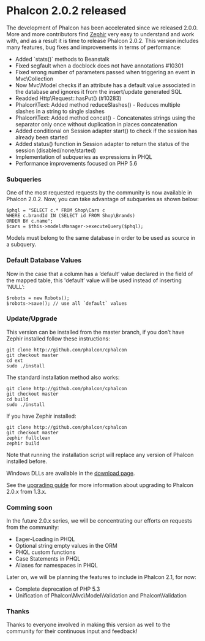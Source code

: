 <!--
slug: phalcon-2-0-2-released
date: Mon May 25 2015 18:26:49 GMT-0400 (EDT)
tags: phalcon, phalcon2, release
title: Phalcon 2.0.2 released
id: 119885725880
link: http://blog.phalconphp.com/post/119885725880/phalcon-2-0-2-released
raw: {"blog_name":"phalconphp","id":119885725880,"post_url":"http://blog.phalconphp.com/post/119885725880/phalcon-2-0-2-released","slug":"phalcon-2-0-2-released","type":"text","date":"2015-05-25 22:26:49 GMT","timestamp":1432592809,"state":"published","format":"html","reblog_key":"dQI3SmLZ","tags":["phalcon","phalcon2","release"],"short_url":"http://tmblr.co/Z6Pumv1lflm2u","highlighted":[],"note_count":2,"title":"Phalcon 2.0.2 released","body":"<p>The development of Phalcon has been accelerated since we released 2.0.0. More and more contributors find <a href=\"http://zephir-lang.com/\">Zephir</a> very easy to understand and work with, and as a result it is time to release Phalcon 2.0.2. This version includes many features, bug fixes and improvements in terms of performance:</p>\n\n<ul><li>Added `stats()` methods to Beanstalk</li>\n <li>Fixed segfault when a docblock does not have annotations #10301\n </li><li>Fixed wrong number of parameters passed when triggering an event in Mvc\\Collection</li>\n <li>Now Mvc\\Model checks if an attribute has a default value associated in the database and ignores it from the insert/update generated SQL</li>\n <li>Readded Http\\Request::hasPut() (#10283)</li>\n <li>Phalcon\\Text: Added method reduceSlashes() - Reduces multiple slashes in a string to single slashes</li>\n <li>Phalcon\\Text: Added method concat() - Concatenates strings using the separator only once without duplication in places concatenation</li>\n <li>Added conditional on Session adapter start() to check if the session has already been started</li>\n <li>Added status() function in Session adapter to return the status of the session (disabled/none/started)</li>\n <li>Implementation of subqueries as expressions in PHQL</li>\n <li>Performance improvements focused on PHP 5.6</li>\n</ul><h3>Subqueries</h3>\n<p>One of the most requested requests by the community is now available in Phalcon 2.0.2. Now, you can take advantage of subqueries as shown below:</p>\n\n<pre>\n$phql = \"SELECT c.* FROM Shop\\Cars c\nWHERE c.brandId IN (SELECT id FROM Shop\\Brands)\nORDER BY c.name\";\n$cars = $this-&gt;modelsManager-&gt;executeQuery($phql);\n</pre>\n\n<p>Models must belong to the same database in order to be used as source in a subquery.</p>\n\n<h3>Default Database Values</h3>\n<p>Now in the case that a column has a &lsquo;default&rsquo; value declared in the field of the mapped table, this 'default&rsquo; value will be used instead of inserting 'NULL&rsquo;:</p>\n\n<pre>\n$robots = new Robots();\n$robots-&gt;save(); // use all `default` values\n</pre>\n\n<h3>Update/Upgrade</h3>\n<p>This version can be installed from the master branch, if you don’t have Zephir installed follow these instructions:</p>\n\n<pre class=\"sh_sh sh_sourceCode\">\ngit clone <a href=\"http://github.com/phalcon/cphalcon\">http://github.com/phalcon/cphalcon</a>\ngit checkout master\ncd ext\nsudo ./install\n</pre>\n\n<p>The standard installation method also works:</p>\n\n<pre class=\"sh_sh sh_sourceCode\">\ngit clone <a href=\"http://github.com/phalcon/cphalcon\">http://github.com/phalcon/cphalcon</a>\ngit checkout master\ncd build\nsudo ./install\n</pre>\n\n<p>If you have Zephir installed:</p>\n\n<pre class=\"sh_sh sh_sourceCode\">\ngit clone <a href=\"http://github.com/phalcon/cphalcon\">http://github.com/phalcon/cphalcon</a>\ngit checkout master\nzephir fullclean\nzephir build\n</pre>\n\n<p>Note that running the installation script will replace any version of Phalcon installed before.</p>\n\n<p>Windows DLLs are available in the <a href=\"http://phalconphp.com/en/download/windows\">download page</a>.</p>\n\n<p>See the <a href=\"http://blog.phalconphp.com/post/115773676765/guide-upgrading-to-phalcon-2\">upgrading guide</a> for more information about upgrading to Phalcon 2.0.x from 1.3.x.</p>\n\n<h3>Comming soon</h3>\n<p>In the future 2.0.x series, we will be concentrating our efforts on requests from the community:</p>\n\n<ul><li>Eager-Loading in PHQL</li>\n  <li>Optional string empty values in the ORM</li>\n  <li>PHQL custom functions</li>\n  <li>Case Statements in PHQL</li>\n  <li>Aliases for namespaces in PHQL</li>\n</ul><p>Later on, we will be planning the features to include in Phalcon 2.1, for now:</p>\n\n<ul><li>Complete deprecation of PHP 5.3</li>\n  <li>Unification of Phalcon\\Mvc\\Model\\Validation and Phalcon\\Validation</li>\n</ul><h3>Thanks</h3>\n<p>Thanks to everyone involved in making this version as well to the community for their continuous input and feedback!</p>","reblog":{"tree_html":"","comment":"<p>The development of Phalcon has been accelerated since we released 2.0.0. More and more contributors find <a href=\"http://zephir-lang.com/\">Zephir</a> very easy to understand and work with, and as a result it is time to release Phalcon 2.0.2. This version includes many features, bug fixes and improvements in terms of performance:</p>\n\n<ul><li>Added `stats()` methods to Beanstalk</li>\n <li>Fixed segfault when a docblock does not have annotations #10301\n </li><li>Fixed wrong number of parameters passed when triggering an event in Mvc\\Collection</li>\n <li>Now Mvc\\Model checks if an attribute has a default value associated in the database and ignores it from the insert/update generated SQL</li>\n <li>Readded Http\\Request::hasPut() (#10283)</li>\n <li>Phalcon\\Text: Added method reduceSlashes() - Reduces multiple slashes in a string to single slashes</li>\n <li>Phalcon\\Text: Added method concat() - Concatenates strings using the separator only once without duplication in places concatenation</li>\n <li>Added conditional on Session adapter start() to check if the session has already been started</li>\n <li>Added status() function in Session adapter to return the status of the session (disabled/none/started)</li>\n <li>Implementation of subqueries as expressions in PHQL</li>\n <li>Performance improvements focused on PHP 5.6</li>\n</ul><h3>Subqueries</h3>\n<p>One of the most requested requests by the community is now available in Phalcon 2.0.2. Now, you can take advantage of subqueries as shown below:</p>\n\n<pre>\n$phql = \"SELECT c.* FROM Shop\\Cars c\nWHERE c.brandId IN (SELECT id FROM Shop\\Brands)\nORDER BY c.name\";\n$cars = $this-&gt;modelsManager-&gt;executeQuery($phql);\n</pre>\n\n<p>Models must belong to the same database in order to be used as source in a subquery.</p>\n\n<h3>Default Database Values</h3>\n<p>Now in the case that a column has a &lsquo;default&rsquo; value declared in the field of the mapped table, this 'default&rsquo; value will be used instead of inserting 'NULL&rsquo;:</p>\n\n<pre>\n$robots = new Robots();\n$robots-&gt;save(); // use all `default` values\n</pre>\n\n<h3>Update/Upgrade</h3>\n<p>This version can be installed from the master branch, if you don&rsquo;t have Zephir installed follow these instructions:</p>\n\n<pre class=\"sh_sh sh_sourceCode\">\ngit clone <a href=\"http://github.com/phalcon/cphalcon\">http://github.com/phalcon/cphalcon</a>\ngit checkout master\ncd ext\nsudo ./install\n</pre>\n\n<p>The standard installation method also works:</p>\n\n<pre class=\"sh_sh sh_sourceCode\">\ngit clone <a href=\"http://github.com/phalcon/cphalcon\">http://github.com/phalcon/cphalcon</a>\ngit checkout master\ncd build\nsudo ./install\n</pre>\n\n<p>If you have Zephir installed:</p>\n\n<pre class=\"sh_sh sh_sourceCode\">\ngit clone <a href=\"http://github.com/phalcon/cphalcon\">http://github.com/phalcon/cphalcon</a>\ngit checkout master\nzephir fullclean\nzephir build\n</pre>\n\n<p>Note that running the installation script will replace any version of Phalcon installed before.</p>\n\n<p>Windows DLLs are available in the <a href=\"http://phalconphp.com/en/download/windows\">download page</a>.</p>\n\n<p>See the <a href=\"http://blog.phalconphp.com/post/115773676765/guide-upgrading-to-phalcon-2\">upgrading guide</a> for more information about upgrading to Phalcon 2.0.x from 1.3.x.</p>\n\n<h3>Comming soon</h3>\n<p>In the future 2.0.x series, we will be concentrating our efforts on requests from the community:</p>\n\n<ul><li>Eager-Loading in PHQL</li>\n  <li>Optional string empty values in the ORM</li>\n  <li>PHQL custom functions</li>\n  <li>Case Statements in PHQL</li>\n  <li>Aliases for namespaces in PHQL</li>\n</ul><p>Later on, we will be planning the features to include in Phalcon 2.1, for now:</p>\n\n<ul><li>Complete deprecation of PHP 5.3</li>\n  <li>Unification of Phalcon\\Mvc\\Model\\Validation and Phalcon\\Validation</li>\n</ul><h3>Thanks</h3>\n<p>Thanks to everyone involved in making this version as well to the community for their continuous input and feedback!</p>"},"trail":[{"blog":{"name":"phalconphp","theme":{"header_full_width":1117,"header_full_height":426,"header_focus_width":758,"header_focus_height":426,"avatar_shape":"square","background_color":"#FAFAFA","body_font":"Helvetica Neue","header_bounds":"0,937,426,179","header_image":"http://static.tumblr.com/be2b0380984b972b47699d457f4c0ffb/ivjir8a/815nn0qo7/tumblr_static_28z87js742xwowwo0kco04ogs.jpg","header_image_focused":"http://static.tumblr.com/be2b0380984b972b47699d457f4c0ffb/ivjir8a/laHnn0qo9/tumblr_static_tumblr_static_28z87js742xwowwo0kco04ogs_focused_v3.jpg","header_image_scaled":"http://static.tumblr.com/be2b0380984b972b47699d457f4c0ffb/ivjir8a/815nn0qo7/tumblr_static_28z87js742xwowwo0kco04ogs_2048_v2.jpg","header_stretch":true,"link_color":"#529ECC","show_avatar":true,"show_description":true,"show_header_image":true,"show_title":true,"title_color":"#444444","title_font":"Gibson","title_font_weight":"bold"}},"post":{"id":"119885725880"},"content":"<p>The development of Phalcon has been accelerated since we released 2.0.0. More and more contributors find <a href=\"http://zephir-lang.com/\">Zephir</a> very easy to understand and work with, and as a result it is time to release Phalcon 2.0.2. This version includes many features, bug fixes and improvements in terms of performance:</p>\n\n<ul><li>Added `stats()` methods to Beanstalk</li>\n <li>Fixed segfault when a docblock does not have annotations #10301\n </li><li>Fixed wrong number of parameters passed when triggering an event in Mvc\\Collection</li>\n <li>Now Mvc\\Model checks if an attribute has a default value associated in the database and ignores it from the insert/update generated SQL</li>\n <li>Readded Http\\Request::hasPut() (#10283)</li>\n <li>Phalcon\\Text: Added method reduceSlashes() - Reduces multiple slashes in a string to single slashes</li>\n <li>Phalcon\\Text: Added method concat() - Concatenates strings using the separator only once without duplication in places concatenation</li>\n <li>Added conditional on Session adapter start() to check if the session has already been started</li>\n <li>Added status() function in Session adapter to return the status of the session (disabled/none/started)</li>\n <li>Implementation of subqueries as expressions in PHQL</li>\n <li>Performance improvements focused on PHP 5.6</li>\n</ul><h3>Subqueries</h3>\n<p>One of the most requested requests by the community is now available in Phalcon 2.0.2. Now, you can take advantage of subqueries as shown below:</p>\n\n<pre>\n$phql = \"SELECT c.* FROM Shop\\Cars c\nWHERE c.brandId IN (SELECT id FROM Shop\\Brands)\nORDER BY c.name\";\n$cars = $this->modelsManager->executeQuery($phql);\n</pre>\n\n<p>Models must belong to the same database in order to be used as source in a subquery.</p>\n\n<h3>Default Database Values</h3>\n<p>Now in the case that a column has a ‘default’ value declared in the field of the mapped table, this 'default’ value will be used instead of inserting 'NULL’:</p>\n\n<pre>\n$robots = new Robots();\n$robots->save(); // use all `default` values\n</pre>\n\n<h3>Update/Upgrade</h3>\n<p>This version can be installed from the master branch, if you don’t have Zephir installed follow these instructions:</p>\n\n<pre class=\"sh_sh sh_sourceCode\">\ngit clone <a href=\"http://github.com/phalcon/cphalcon\">http://github.com/phalcon/cphalcon</a>\ngit checkout master\ncd ext\nsudo ./install\n</pre>\n\n<p>The standard installation method also works:</p>\n\n<pre class=\"sh_sh sh_sourceCode\">\ngit clone <a href=\"http://github.com/phalcon/cphalcon\">http://github.com/phalcon/cphalcon</a>\ngit checkout master\ncd build\nsudo ./install\n</pre>\n\n<p>If you have Zephir installed:</p>\n\n<pre class=\"sh_sh sh_sourceCode\">\ngit clone <a href=\"http://github.com/phalcon/cphalcon\">http://github.com/phalcon/cphalcon</a>\ngit checkout master\nzephir fullclean\nzephir build\n</pre>\n\n<p>Note that running the installation script will replace any version of Phalcon installed before.</p>\n\n<p>Windows DLLs are available in the <a href=\"http://phalconphp.com/en/download/windows\">download page</a>.</p>\n\n<p>See the <a href=\"http://blog.phalconphp.com/post/115773676765/guide-upgrading-to-phalcon-2\">upgrading guide</a> for more information about upgrading to Phalcon 2.0.x from 1.3.x.</p>\n\n<h3>Comming soon</h3>\n<p>In the future 2.0.x series, we will be concentrating our efforts on requests from the community:</p>\n\n<ul><li>Eager-Loading in PHQL</li>\n  <li>Optional string empty values in the ORM</li>\n  <li>PHQL custom functions</li>\n  <li>Case Statements in PHQL</li>\n  <li>Aliases for namespaces in PHQL</li>\n</ul><p>Later on, we will be planning the features to include in Phalcon 2.1, for now:</p>\n\n<ul><li>Complete deprecation of PHP 5.3</li>\n  <li>Unification of Phalcon\\Mvc\\Model\\Validation and Phalcon\\Validation</li>\n</ul><h3>Thanks</h3>\n<p>Thanks to everyone involved in making this version as well to the community for their continuous input and feedback!</p>","content_raw":"<p>The development of Phalcon has been accelerated since we released 2.0.0. More and more contributors find <a href=\"http://zephir-lang.com/\">Zephir</a> very easy to understand and work with, and as a result it is time to release Phalcon 2.0.2. This version includes many features, bug fixes and improvements in terms of performance:</p>\n\n<ul><li>Added `stats()` methods to Beanstalk</li>\n <li>Fixed segfault when a docblock does not have annotations #10301\n </li><li>Fixed wrong number of parameters passed when triggering an event in Mvc\\Collection</li>\n <li>Now Mvc\\Model checks if an attribute has a default value associated in the database and ignores it from the insert/update generated SQL</li>\n <li>Readded Http\\Request::hasPut() (#10283)</li>\n <li>Phalcon\\Text: Added method reduceSlashes() - Reduces multiple slashes in a string to single slashes</li>\n <li>Phalcon\\Text: Added method concat() - Concatenates strings using the separator only once without duplication in places concatenation</li>\n <li>Added conditional on Session adapter start() to check if the session has already been started</li>\n <li>Added status() function in Session adapter to return the status of the session (disabled/none/started)</li>\n <li>Implementation of subqueries as expressions in PHQL</li>\n <li>Performance improvements focused on PHP 5.6</li>\n</ul><h3>Subqueries</h3>\n<p>One of the most requested requests by the community is now available in Phalcon 2.0.2. Now, you can take advantage of subqueries as shown below:</p>\n\n<pre>\n$phql = \"SELECT c.* FROM Shop\\Cars c\nWHERE c.brandId IN (SELECT id FROM Shop\\Brands)\nORDER BY c.name\";\n$cars = $this-&gt;modelsManager-&gt;executeQuery($phql);\n</pre>\n\n<p>Models must belong to the same database in order to be used as source in a subquery.</p>\n\n<h3>Default Database Values</h3>\n<p>Now in the case that a column has a 'default' value declared in the field of the mapped table, this 'default' value will be used instead of inserting 'NULL':</p>\n\n<pre>\n$robots = new Robots();\n$robots-&gt;save(); // use all `default` values\n</pre>\n\n<h3>Update/Upgrade</h3>\n<p>This version can be installed from the master branch, if you don&rsquo;t have Zephir installed follow these instructions:</p>\n\n<pre class=\"sh_sh sh_sourceCode\">\ngit clone http://github.com/phalcon/cphalcon\ngit checkout master\ncd ext\nsudo ./install\n</pre>\n\n<p>The standard installation method also works:</p>\n\n<pre class=\"sh_sh sh_sourceCode\">\ngit clone http://github.com/phalcon/cphalcon\ngit checkout master\ncd build\nsudo ./install\n</pre>\n\n<p>If you have Zephir installed:</p>\n\n<pre class=\"sh_sh sh_sourceCode\">\ngit clone http://github.com/phalcon/cphalcon\ngit checkout master\nzephir fullclean\nzephir build\n</pre>\n\n<p>Note that running the installation script will replace any version of Phalcon installed before.</p>\n\n<p>Windows DLLs are available in the <a href=\"http://phalconphp.com/en/download/windows\">download page</a>.</p>\n\n<p>See the <a href=\"http://blog.phalconphp.com/post/115773676765/guide-upgrading-to-phalcon-2\">upgrading guide</a> for more information about upgrading to Phalcon 2.0.x from 1.3.x.</p>\n\n<h3>Comming soon</h3>\n<p>In the future 2.0.x series, we will be concentrating our efforts on requests from the community:</p>\n\n<ul><li>Eager-Loading in PHQL</li>\n  <li>Optional string empty values in the ORM</li>\n  <li>PHQL custom functions</li>\n  <li>Case Statements in PHQL</li>\n  <li>Aliases for namespaces in PHQL</li>\n</ul><p>Later on, we will be planning the features to include in Phalcon 2.1, for now:</p>\n\n<ul><li>Complete deprecation of PHP 5.3</li>\n  <li>Unification of Phalcon\\Mvc\\Model\\Validation and Phalcon\\Validation</li>\n</ul><h3>Thanks</h3>\n<p>Thanks to everyone involved in making this version as well to the community for their continuous input and feedback!</p>","is_current_item":true,"is_root_item":true}]}
publish: 2015-05-025
-->


Phalcon 2.0.2 released
======================

The development of Phalcon has been accelerated since we released 2.0.0.
More and more contributors find [Zephir](http://zephir-lang.com/) very
easy to understand and work with, and as a result it is time to release
Phalcon 2.0.2. This version includes many features, bug fixes and
improvements in terms of performance:

-   Added \`stats()\` methods to Beanstalk
-   Fixed segfault when a docblock does not have annotations \#10301
-   Fixed wrong number of parameters passed when triggering an event in
    Mvc\\Collection
-   Now Mvc\\Model checks if an attribute has a default value associated
    in the database and ignores it from the insert/update generated SQL
-   Readded Http\\Request::hasPut() (\#10283)
-   Phalcon\\Text: Added method reduceSlashes() - Reduces multiple
    slashes in a string to single slashes
-   Phalcon\\Text: Added method concat() - Concatenates strings using
    the separator only once without duplication in places concatenation
-   Added conditional on Session adapter start() to check if the session
    has already been started
-   Added status() function in Session adapter to return the status of
    the session (disabled/none/started)
-   Implementation of subqueries as expressions in PHQL
-   Performance improvements focused on PHP 5.6

### Subqueries

One of the most requested requests by the community is now available in
Phalcon 2.0.2. Now, you can take advantage of subqueries as shown below:

    $phql = "SELECT c.* FROM Shop\Cars c
    WHERE c.brandId IN (SELECT id FROM Shop\Brands)
    ORDER BY c.name";
    $cars = $this->modelsManager->executeQuery($phql);

Models must belong to the same database in order to be used as source in
a subquery.

### Default Database Values

Now in the case that a column has a ‘default’ value declared in the
field of the mapped table, this 'default’ value will be used instead of
inserting 'NULL’:

    $robots = new Robots();
    $robots->save(); // use all `default` values

### Update/Upgrade

This version can be installed from the master branch, if you don’t have
Zephir installed follow these instructions:

~~~~ {.sh_sh .sh_sourceCode}
git clone http://github.com/phalcon/cphalcon
git checkout master
cd ext
sudo ./install
~~~~

The standard installation method also works:

~~~~ {.sh_sh .sh_sourceCode}
git clone http://github.com/phalcon/cphalcon
git checkout master
cd build
sudo ./install
~~~~

If you have Zephir installed:

~~~~ {.sh_sh .sh_sourceCode}
git clone http://github.com/phalcon/cphalcon
git checkout master
zephir fullclean
zephir build
~~~~

Note that running the installation script will replace any version of
Phalcon installed before.

Windows DLLs are available in the [download
page](http://phalconphp.com/en/download/windows).

See the [upgrading
guide](http://blog.phalconphp.com/post/115773676765/guide-upgrading-to-phalcon-2)
for more information about upgrading to Phalcon 2.0.x from 1.3.x.

### Comming soon

In the future 2.0.x series, we will be concentrating our efforts on
requests from the community:

-   Eager-Loading in PHQL
-   Optional string empty values in the ORM
-   PHQL custom functions
-   Case Statements in PHQL
-   Aliases for namespaces in PHQL

Later on, we will be planning the features to include in Phalcon 2.1,
for now:

-   Complete deprecation of PHP 5.3
-   Unification of Phalcon\\Mvc\\Model\\Validation and
    Phalcon\\Validation

### Thanks

Thanks to everyone involved in making this version as well to the
community for their continuous input and feedback!

